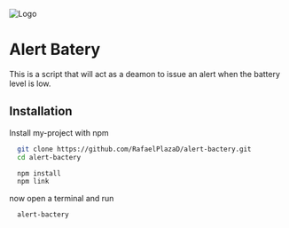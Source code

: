![Logo](.media/deamon-image.jpeg)

# Alert Batery

This is a script that will act as a deamon to issue an alert when the battery level is low.

## Installation

Install my-project with npm

```bash
  git clone https://github.com/RafaelPlazaD/alert-bactery.git
  cd alert-bactery
```

```bash
  npm install
  npm link
```

now open a terminal and run

```bash
  alert-bactery
```
